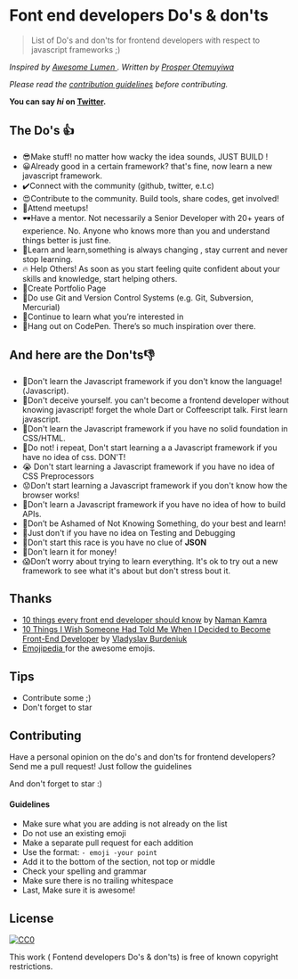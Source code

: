 
# Font end developers Do's & don'ts
>List of  Do's and don'ts for frontend developers with respect to javascript frameworks ;) 

_Inspired by  [Awesome Lumen ](https://github.com/unicodeveloper/awesome-lumen). Written  by  [Prosper Otemuyiwa](https://github.com/unicodeveloper)_

 _Please read the  [contribution guidelines](https://github.com/just1and0/Font-End-developers-Dos-and-donts#guidelines)  before contributing._

**You can say  _hi_  on  [Twitter](https://twitter.com/just1and0).**


## The Do's 👍
- 😎Make stuff! no matter how wacky the idea sounds, JUST BUILD !
- 😀Already good in a certain framework? that's fine, now learn a new javascript framework. 
- ✔️Connect with the community (github, twitter, e.t.c)
- 😍Contribute to the community. Build tools, share codes, get involved!
- 💯Attend meetups!
- 🕶️Have a mentor. Not necessarily a Senior Developer with 20+ years of experience. No. Anyone who knows more than you and understand things better is just fine.
- 🥰Learn and learn,something is always changing , stay current and never stop learning.
- 🔥 Help Others!  As soon as you start feeling quite confident about your skills and knowledge, start helping others.
- 🤩Create Portfolio Page
- 🤗Do use Git and Version Control Systems (e.g. Git, Subversion, Mercurial)
- 🤪Continue to learn what you’re interested in
- 🥂Hang out on CodePen. There’s so much inspiration over there.


## And here are the Don'ts👎
- 💩Don't learn the Javascript framework if you don't know the language!(Javascript).
- 📛Don't deceive yourself. you can't become a frontend developer without knowing javascript! forget the whole Dart or Coffeescript talk. First learn javascript. 
- 🤦Don't learn the Javascript framework if you have no solid foundation in CSS/HTML.
- 🚨Do not! i repeat, Don't start learning a a Javascript framework if you have no idea of css. DON'T!
- 😭 Don't start learning  a Javascript framework if you have no idea of CSS Preprocessors
- 😟Don't start learning a Javascript framework if you don't know how the browser works!
- 🙍Don't learn a Javascript framework if you have no idea of how to build APIs.
- 🙁Don’t be Ashamed of Not Knowing Something, do your best and learn!
- 🥺Just don't if you have no idea on Testing and Debugging
- 🚩Don't start this race is you have no clue of  **JSON**
- 🥴Don't learn it for money! 
- 😱Don’t worry about trying to learn everything. It's ok to try out a new framework to see what it's about but don't stress bout it.



 ## Thanks
- [10 things every front end developer should know](https://medium.com/@namkam5/10-things-every-front-end-developer-should-know-a6cf6877866f) by [Naman Kamra](https://medium.com/@namkam5)
 - [ 10 Things I Wish Someone Had Told Me When I Decided to Become Front-End Developer](https://medium.com/@namkam5/10-things-every-front-end-developer-should-know-a6cf6877866f) by [Vladyslav Burdeniuk](https://codeburst.io/@vbrdnk?source=user_popover )
- [ Emojipedia ]( https://emojipedia.org) for the awesome emojis.
 

## Tips

-   Contribute some ;)
-   Don't forget to star

## [](https://github.com/just1and0/Font-End-developers-Dos-and-donts#contributing)Contributing

 Have a personal opinion on the do's and don'ts for frontend developers? Send me a pull request! Just follow the guidelines
 
 And don't forget to star :)

#### [](https://github.com/just1and0/Font-End-developers-Dos-and-donts#guidelines)Guidelines

-   Make sure what you are adding is not already on the list
- Do not use an existing emoji
-   Make a separate pull request for each addition
-   Use the format:  `- emoji -your point `
-   Add it to the bottom of the section, not top or middle
-   Check your spelling and grammar
 -   Make sure there is no trailing whitespace
-   Last, Make sure it is awesome!

## License 
[![CC0](https://camo.githubusercontent.com/da896acd40e1f4f275c2da6e1d830b2865803fc8/68747470733a2f2f692e6372656174697665636f6d6d6f6e732e6f72672f702f7a65726f2f312e302f38387833312e706e67)](https://creativecommons.org/publicdomain/zero/1.0/)

This work ( Fontend developers Do's & don'ts) is free of known copyright restrictions.

